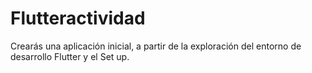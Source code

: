 # Flutteractividad
Crearás una aplicación inicial, a partir de la exploración del entorno de desarrollo Flutter y el Set up.
